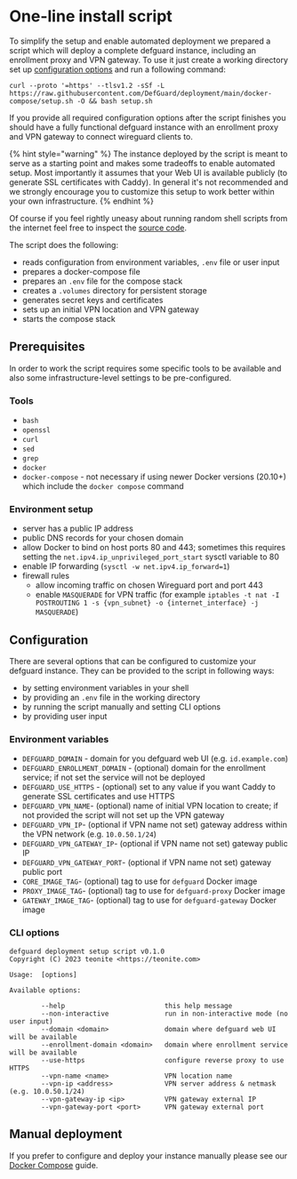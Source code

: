 # One-line install script

To simplify the setup and enable automated deployment we prepared a script which will deploy a complete defguard instance, including an enrollment proxy and VPN gateway. To use it just create a working directory set up [configuration options](docker-compose.md#configuration) and run a following command:

```shell
curl --proto '=https' --tlsv1.2 -sSf -L https://raw.githubusercontent.com/DefGuard/deployment/main/docker-compose/setup.sh -O && bash setup.sh
```

If you provide all required configuration options after the script finishes you should have a fully functional defguard instance with an enrollment proxy and VPN gateway to connect wireguard clients to.

{% hint style="warning" %}
The instance deployed by the script is meant to serve as a starting point and makes some tradeoffs to enable automated setup. Most importantly it assumes that your Web UI is available publicly (to generate SSL certificates with Caddy). In general it's not recommended and we strongly encourage you to customize this setup to work better within your own infrastructure.
{% endhint %}

Of course if you feel rightly uneasy about running random shell scripts from the internet feel free to inspect the [source code](https://raw.githubusercontent.com/DefGuard/deployment/main/docker-compose/setup.sh).

The script does the following:

* reads configuration from environment variables, `.env` file or user input
* prepares a docker-compose file
* prepares an `.env` file for the compose stack
* creates a `.volumes` directory for persistent storage
* generates secret keys and certificates
* sets up an initial VPN location and VPN gateway
* starts the compose stack

## Prerequisites

In order to work the script requires some specific tools to be available and also some infrastructure-level settings to be pre-configured.

### Tools

* `bash`
* `openssl`
* `curl`
* `sed`
* `grep`
* `docker`
* `docker-compose` - not necessary if using newer Docker versions (20.10+) which include the `docker compose` command

### Environment setup

* server has a public IP address
* public DNS records for your chosen domain
* allow Docker to bind on host ports 80 and 443; sometimes this requires setting the `net.ipv4.ip_unprivileged_port_start` sysctl variable to 80
* enable IP forwarding (`sysctl -w net.ipv4.ip_forward=1`)
* firewall rules
  * allow incoming traffic on chosen Wireguard port and port 443
  * enable `MASQUERADE` for VPN traffic (for example `iptables -t nat -I POSTROUTING 1 -s {vpn_subnet} -o {internet_interface} -j MASQUERADE`)

## Configuration

There are several options that can be configured to customize your defguard instance. They can be provided to the script in following ways:

* by setting environment variables in your shell
* by providing an `.env` file in the working directory
* by running the script manually and setting CLI options
* by providing user input

### Environment variables

* `DEFGUARD_DOMAIN` - domain for you defguard web UI (e.g. `id.example.com`)
* `DEFGUARD_ENROLLMENT_DOMAIN` - (optional) domain for the enrollment service; if not set the service will not be deployed
* `DEFGUARD_USE_HTTPS` - (optional) set to any value if you want Caddy to generate SSL certificates and use HTTPS
* `DEFGUARD_VPN_NAME`- (optional) name of initial VPN location to create; if not provided the script will not set up the VPN gateway
* `DEFGUARD_VPN_IP`- (optional if VPN name not set) gateway address within the VPN network (e.g. `10.0.50.1/24`)
* `DEFGUARD_VPN_GATEWAY_IP`- (optional if VPN name not set) gateway public IP
* `DEFGUARD_VPN_GATEWAY_PORT`- (optional if VPN name not set) gateway public port
* `CORE_IMAGE_TAG`- (optional) tag to use for `defguard` Docker image&#x20;
* `PROXY_IMAGE_TAG`- (optional) tag to use for `defguard-proxy` Docker image&#x20;
* `GATEWAY_IMAGE_TAG`- (optional) tag to use for `defguard-gateway` Docker image

### CLI options

```
defguard deployment setup script v0.1.0
Copyright (C) 2023 teonite <https://teonite.com>

Usage:  [options]

Available options:

        --help                         this help message
        --non-interactive              run in non-interactive mode (no user input)
        --domain <domain>              domain where defguard web UI will be available
        --enrollment-domain <domain>   domain where enrollment service will be available
        --use-https                    configure reverse proxy to use HTTPS
        --vpn-name <name>              VPN location name
        --vpn-ip <address>             VPN server address & netmask (e.g. 10.0.50.1/24)
        --vpn-gateway-ip <ip>          VPN gateway external IP
        --vpn-gateway-port <port>      VPN gateway external port
```

## Manual deployment

If you prefer to configure and deploy your instance manually please see our [Docker Compose](docker-compose-1.md) guide.

